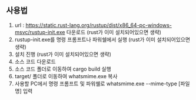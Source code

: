 ## 사용법
   1. url : https://static.rust-lang.org/rustup/dist/x86_64-pc-windows-msvc/rustup-init.exe 다운로드 (rust가 이미 설치되어있으면 생략) 
   2. rustup-init.exe를 명령 프롬프트나 파워쉘에서 실행 (rust가 이미 설치되어있으면 생략)
   3. 설치 진행 (rust가 이미 설치되어있으면 생략)
   4. 소스 코드 다운로드
   5. 소스 코드 폴더로 이동하여 cargo build 실행
   6. target/ 폴더로 이동하여 whatsmime.exe 복사
   7. 사용할 PC에서 명령 프롬프트 및 파워쉘로 whatsmime.exe --mime-type [파일명] 입력